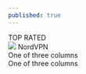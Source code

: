 ```yaml
---
published: true
---
```

  
<div class="container">
  <div class="row">
    <div class="shadow p-0 m-2 mb-5 bg-white rounded-3 col-sm">
      <div class="align-items-start bg-primary rounded-top text-white text-center"><a>TOP RATED</a></div>
      <img src="https://user-images.githubusercontent.com/93347720/158029318-ba914ba7-210d-44cd-8970-b4ae399fc737.png">
      NordVPN
    </div>
    <div class="shadow p-0 m-2 mb-5 bg-white rounded-3 col-sm">
      One of three columns
    </div>
    <div class="shadow p-0 m-2 mb-5 bg-white rounded-3 col-sm">
      One of three columns
    </div>
  </div>
</div>
